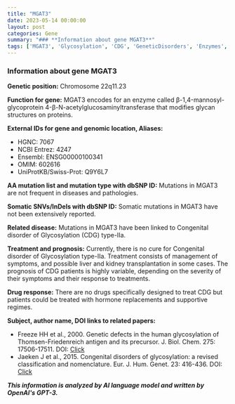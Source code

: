 ```yaml
---
title: "MGAT3"
date: 2023-05-14 00:00:00
layout: post
categories: Gene
summary: "### **Information about gene MGAT3**"
tags: ['MGAT3', 'Glycosylation', 'CDG', 'GeneticDisorders', 'Enzymes', 'ProteinModification', 'Treatment', 'Prognosis']
---
```


### **Information about gene MGAT3**

**Genetic position:** Chromosome 22q11.23

**Function for gene:** MGAT3 encodes for an enzyme called β-1,4-mannosyl-glycoprotein 4-β-N-acetylglucosaminyltransferase that modifies glycan structures on proteins.

**External IDs for gene and genomic location, Aliases:**
- HGNC: 7067
- NCBI Entrez: 4247
- Ensembl: ENSG00000100341
- OMIM: 602616
- UniProtKB/Swiss-Prot: Q9Y6L7

**AA mutation list and mutation type with dbSNP ID:** Mutations in MGAT3 are not frequent in diseases and pathologies.

**Somatic SNVs/InDels with dbSNP ID:** Somatic mutations in MGAT3 have not been extensively reported.

**Related disease:** Mutations in MGAT3 have been linked to Congenital disorder of Glycosylation (CDG) type-IIa.

**Treatment and prognosis:** Currently, there is no cure for Congenital disorder of Glycosylation type-IIa. Treatment consists of management of symptoms, and possible liver and kidney transplantation in some cases. The prognosis of CDG patients is highly variable, depending on the severity of their symptoms and their response to treatments.

**Drug response:** There are no drugs specifically designed to treat CDG but patients could be treated with hormone replacements and supportive regimes.

**Subject, author name, DOI links to related papers:**
- Freeze HH et al., 2000. Genetic defects in the human glycosylation of Thomsen-Friedenreich antigen and its precursor. J. Biol. Chem. 275: 17506-17511. DOI: [Click](https://doi.org/10.1074/jbc.M000437200)
- Jaeken J et al., 2015. Congenital disorders of glycosylation: a revised classification and nomenclature. Eur. J. Hum. Genet. 23: 416-436. DOI: [Click](https://doi.org/10.1038/ejhg.2014.106)

**_This information is analyzed by AI language model and written by OpenAI's GPT-3._**